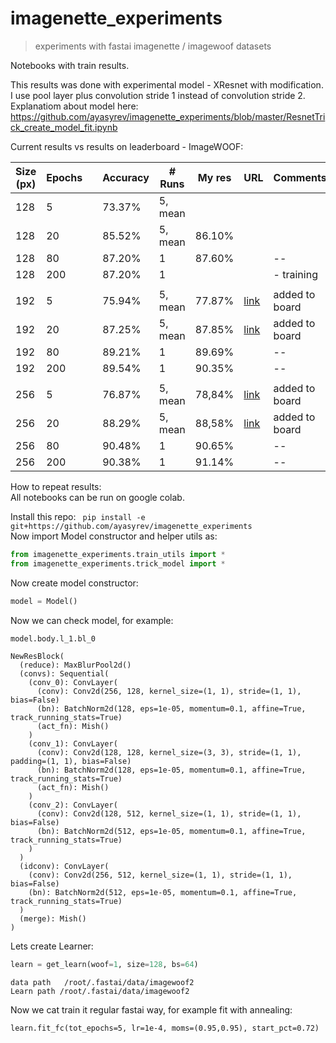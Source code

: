 # imagenette_experiments
> experiments with fastai imagenette / imagewoof datasets


Notebooks with train results.

This results was done with experimental model - XResnet with modification. I use pool layer plus convolution stride 1 instead of convolution stride 2.  
Explanatiom about model here: https://github.com/ayasyrev/imagenette_experiments/blob/master/ResnetTrick_create_model_fit.ipynb

Current results vs results on leaderboard - ImageWOOF:

| Size (px) | Epochs |   | Accuracy | # Runs | My res | URL |  Comments |
|--|--|--|--|--|--|--| -- |
|128|5|  |73.37%|5, mean| |
|128|20||85.52%|5, mean|86.10% | |
|128|80||87.20%|1| 87.60% | | --
|128|200||87.20%|1| | |- training
||||||| 
|192|5||75.94%|5, mean| 77.87% | [link](https://github.com/ayasyrev/imagenette_experiments/blob/master/Woof_MaxBlurPool_ResnetTrick_s192bs32.ipynb) | added to board
|192|20||87.25%|5, mean| 87.85% | [link](https://github.com/ayasyrev/imagenette_experiments/blob/master/Woof_MaxBlurPool_ResnetTrick_s192bs32.ipynb)  | added to board
|192|80||89.21%|1| 89.69% | | --
|192|200||89.54%|1| 90.35% | | --
|||||||
|256|5||76.87%|5, mean| 78,84% | [link](https://github.com/ayasyrev/imagenette_experiments/blob/master/Woof_MaxBlurPool_ResnetTrick_s256bs32.ipynb)| added to board
|256|20||88.29%|5, mean| 88,58% | [link](https://github.com/ayasyrev/imagenette_experiments/blob/master/Woof_MaxBlurPool_ResnetTrick_s256bs32.ipynb)| added to board
|256|80||90.48%|1| 90.65% | | --
|256|200||90.38%|1| 91.14% | | --



How to repeat results:  
All notebooks can be run on google colab.  

Install this repo:
` pip install -e git+https://github.com/ayasyrev/imagenette_experiments`  
Now import Model constructor and helper utils as:

```python
from imagenette_experiments.train_utils import *
from imagenette_experiments.trick_model import *
```

Now create model constructor:

```python
model = Model()
```

Now we can check model, for example:

```python
model.body.l_1.bl_0
```




    NewResBlock(
      (reduce): MaxBlurPool2d()
      (convs): Sequential(
        (conv_0): ConvLayer(
          (conv): Conv2d(256, 128, kernel_size=(1, 1), stride=(1, 1), bias=False)
          (bn): BatchNorm2d(128, eps=1e-05, momentum=0.1, affine=True, track_running_stats=True)
          (act_fn): Mish()
        )
        (conv_1): ConvLayer(
          (conv): Conv2d(128, 128, kernel_size=(3, 3), stride=(1, 1), padding=(1, 1), bias=False)
          (bn): BatchNorm2d(128, eps=1e-05, momentum=0.1, affine=True, track_running_stats=True)
          (act_fn): Mish()
        )
        (conv_2): ConvLayer(
          (conv): Conv2d(128, 512, kernel_size=(1, 1), stride=(1, 1), bias=False)
          (bn): BatchNorm2d(512, eps=1e-05, momentum=0.1, affine=True, track_running_stats=True)
        )
      )
      (idconv): ConvLayer(
        (conv): Conv2d(256, 512, kernel_size=(1, 1), stride=(1, 1), bias=False)
        (bn): BatchNorm2d(512, eps=1e-05, momentum=0.1, affine=True, track_running_stats=True)
      )
      (merge): Mish()
    )



Lets create Learner:

```python
learn = get_learn(woof=1, size=128, bs=64)
```

    data path   /root/.fastai/data/imagewoof2
    Learn path /root/.fastai/data/imagewoof2


Now we cat train it regular fastai way, for example fit with annealing:

`learn.fit_fc(tot_epochs=5, lr=1e-4, moms=(0.95,0.95), start_pct=0.72)`

